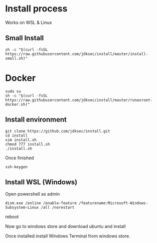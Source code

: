 # Install process
Works on WSL & Linux

## Small Install

```
sh -c "$(curl -fsSL https://raw.githubusercontent.com/jdksec/install/master/install-small.sh)"
```

# Docker

```
sudo su
sh -c "$(curl -fsSL https://raw.githubusercontent.com/jdksec/install/master/runasroot-docker.sh)"

```

## Install environment

```
git clone https://github.com/jdksec/install.git
cd install
vim install.sh
chmod 777 install.sh
./install.sh
```

Once finished

```
ssh-keygen
```

## Install WSL (Windows)

Open powershell as admin

```
dism.exe /online /enable-feature /featurename:Microsoft-Windows-Subsystem-Linux /all /norestart
```
reboot

Now go to windows store and download ubuntu and install

Once installed install Windows Terminal from windows store.
